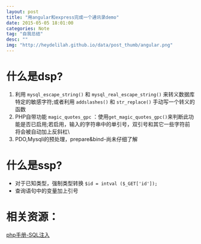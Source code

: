 ```yaml
---
layout: post
title: "用angular和express完成一个通讯录demo"
date: 2015-05-05 18:01:00
categories: Note
tag: "自我总结" 
desc: ""
img: "http://heydelilah.github.io/data/post_thumb/angular.png"
---
```


什么是dsp?
===========================

1. 利用 `mysql_escape_string()` 和 `mysql_real_escape_string()` 来转义数据库特定的敏感字符;或者利用 `addslashes()` 和 `str_replace()` 手动写一个转义的函数
2. PHP自带功能 `magic_quotes_gpc` ：使用`get_magic_quotes_gpc()`来判断此功能是否已启用;若启用，输入的字符串中的单引号，双引号和其它一些字符前将会被自动加上反斜杠\
3. PDO,Mysqli的预处理，prepare&bind-尚未仔细了解

什么是ssp?
============================
- 对于已知类型，强制类型转换 `$id = intval ($_GET['id']);`
- 查询语句中的变量加上引号

相关资源：
=================
[php手册-SQL注入](http://www.php.net/manual/zh/security.database.sql-injection.php)